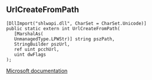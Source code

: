 ## UrlCreateFromPath

```
[DllImport("shlwapi.dll", CharSet = CharSet.Unicode)]
public static extern int UrlCreateFromPath(
   [MarshalAs(
   UnmanagedType.LPWStr)] string pszPath,
   StringBuilder pszUrl,
   ref uint pcchUrl,
   uint dwFlags
);
```

[Microsoft documentation](https://docs.microsoft.com/en-us/windows/win32/api/shlwapi/nf-shlwapi-urlcreatefrompathw)
